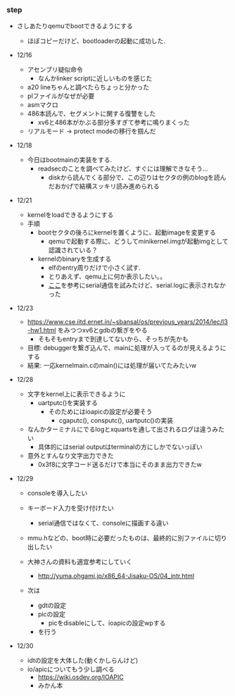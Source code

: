 
### step
* さしあたりqemuでbootできるようにする
  * ほぼコピーだけど、bootloaderの起動に成功した.


* 12/16
  * アセンブリ疑似命令
    * なんかlinker scriptに近しいものを感じた
  * a20 lineちゃんと調べたらちょっと分かった
  * plファイルがなぜが必要
  * asmマクロ
  * 486本読んで、セグメントに関する復讐をした
    * xv6と486本がかぶる部分多すぎて参考に鳴りまくった
  * リアルモード -> protect modeの移行を掴んだ

* 12/18
  * 今日はbootmainの実装をする.
    * readsecのことを調べてみたけど、すぐには理解できなそう...
      * diskから読んでくる部分で、この辺りはセクタの例のblogを読んだおかげで結構スッキリ読み進められる

* 12/21
  * kernelをloadできるようにする
  * 手順
    * bootセクタの後ろにkernelを置くように、起動imageを変更する
      * qemuで起動する際に、どうしてminikernel.imgが起動imgとして認識されている？
    * kernelのbinaryを生成する
      * elfのentry周りだけで小さく試す.
      * とりあえず、qemu上に何か表示したい。。
      * [ここ](https://wiki.osdev.org/Kernel_Debugging#Using_the_serial_port)を参考にserial通信を試みたけど、serial.logに表示されなかった

* 12/23
  * https://www.cse.iitd.ernet.in/~sbansal/os/previous_years/2014/lec/l3-hw1.html をみつつxv6とgdbの繋ぎをやる
    * そもそもentryまで到達してないから、そっちが先かも
  * 目標: debuggerを繋ぎ込んで、mainに処理が入ってるのが見えるようにする
  * 結果: 一応kernelmain.cのmain()には処理が届いてたみたいw

* 12/28
  * 文字をkernel上に表示できるように
    * uartputc()を実装する
      * そのためにはioapicの設定が必要そう
        * cgaputc(), consputc(), uartputc()の実装
  * なんかターミナルにでるlogとxquartsを通して出されるログは違うみたい
    * 具体的にはserial outputはterminalの方にしかでないっぽい
  * 意外とすんなり文字出力できた
    * 0x3f8に文字コード送るだけで本当にそのまま出力できたw

* 12/29
  * consoleを導入したい
  * キーボード入力を受け付けたい
    * serial通信ではなくて、consoleに描画する違い
  
  * mmu.hなどの、boot時に必要だったものは、最終的に別ファイルに切り出したい
  * 大神さんの資料も適宜参考にしていく
    * http://yuma.ohgami.jp/x86_64-Jisaku-OS/04_intr.html
  * 次は
    * gdtの設定
    * picの設定
      * picをdisableにして、ioapicの設定wpする
    * を行う
* 12/30
  * idtの設定を大体した(動くかしらんけど)
  * io/apicについてもう少し調べる
    * https://wiki.osdev.org/IOAPIC
    * みかん本


